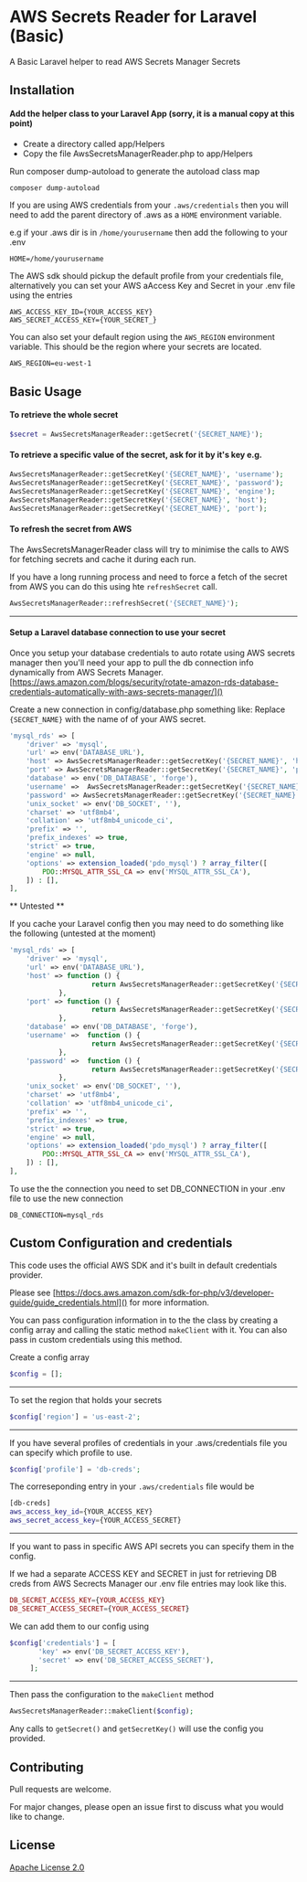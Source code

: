 # AWS Secrets Reader for Laravel (Basic)
A Basic Laravel helper to read AWS Secrets Manager Secrets

## Installation
#### Add the helper class to your Laravel App (sorry, it is a manual copy at this point) 
* Create a directory called app/Helpers 
* Copy the file AwsSecretsManagerReader.php to app/Helpers

Run composer dump-autoload to generate the autoload class map
```bash
composer dump-autoload
```
If you are using AWS credentials from your `.aws/credentials` then you will need to add the parent directory of .aws as a `HOME` environment variable.

e.g if your .aws dir is in `/home/yourusername` then add the following to your .env

```dotenv
HOME=/home/yourusername
```

The AWS sdk should pickup the default profile from your credentials file, alternatively you can set your AWS aAccess Key and Secret in your .env file using the entries

```dotenv
AWS_ACCESS_KEY_ID={YOUR_ACCESS_KEY}
AWS_SECRET_ACCESS_KEY={YOUR_SECRET_}
```

You can also set your default region using the `AWS_REGION` environment variable.  This should be the region where your secrets are located.

```dotenv
AWS_REGION=eu-west-1
```

## Basic Usage

#### To retrieve the whole secret

```php
$secret = AwsSecretsManagerReader::getSecret('{SECRET_NAME}');
``` 

#### To retrieve a specific value of the secret, ask for it by it's key e.g.
```php
AwsSecretsManagerReader::getSecretKey('{SECRET_NAME}', 'username');
AwsSecretsManagerReader::getSecretKey('{SECRET_NAME}', 'password');
AwsSecretsManagerReader::getSecretKey('{SECRET_NAME}', 'engine');
AwsSecretsManagerReader::getSecretKey('{SECRET_NAME}', 'host');
AwsSecretsManagerReader::getSecretKey('{SECRET_NAME}', 'port');
```

#### To refresh the secret from AWS

The AwsSecretsManagerReader class will try to minimise the calls to AWS for fetching secrets and cache it during each run.

If you have a long running process and need to force a fetch of the secret from AWS you can do this using hte `refreshSecret` call.

```php 
AwsSecretsManagerReader::refreshSecret('{SECRET_NAME}');
```
- - -
#### Setup a Laravel database connection to use your secret

Once you setup your database credentials to auto rotate using AWS secrets manager then you'll need your app to pull the db connection info dynamically from AWS Secrets Manager.
[https://aws.amazon.com/blogs/security/rotate-amazon-rds-database-credentials-automatically-with-aws-secrets-manager/]()


Create a new connection in config/database.php something like:
Replace `{SECRET_NAME}` with the name of of your AWS secret. 

```php
'mysql_rds' => [
    'driver' => 'mysql',
    'url' => env('DATABASE_URL'),
    'host' => AwsSecretsManagerReader::getSecretKey('{SECRET_NAME}', 'host'),
    'port' => AwsSecretsManagerReader::getSecretKey('{SECRET_NAME}', 'port'),
    'database' => env('DB_DATABASE', 'forge'),
    'username' =>  AwsSecretsManagerReader::getSecretKey('{SECRET_NAME}', 'username'),
    'password' => AwsSecretsManagerReader::getSecretKey('{SECRET_NAME}', 'password'),
    'unix_socket' => env('DB_SOCKET', ''),
    'charset' => 'utf8mb4',
    'collation' => 'utf8mb4_unicode_ci',
    'prefix' => '',
    'prefix_indexes' => true,
    'strict' => true,
    'engine' => null,
    'options' => extension_loaded('pdo_mysql') ? array_filter([
        PDO::MYSQL_ATTR_SSL_CA => env('MYSQL_ATTR_SSL_CA'),
    ]) : [],
],
```


** Untested **

If you cache your Laravel config then you may need to do something like the following (untested at the moment)
```php
'mysql_rds' => [
    'driver' => 'mysql',
    'url' => env('DATABASE_URL'),
    'host' => function () {
                    return AwsSecretsManagerReader::getSecretKey('{SECRET_NAME}', 'host');
            },
    'port' => function () {
                    return AwsSecretsManagerReader::getSecretKey('{SECRET_NAME}', 'port');
            },
    'database' => env('DB_DATABASE', 'forge'),
    'username' =>  function () {
                    return AwsSecretsManagerReader::getSecretKey('{SECRET_NAME}', 'username');
            },
    'password' =>  function () {
                    return AwsSecretsManagerReader::getSecretKey('{SECRET_NAME}', 'password');
            },
    'unix_socket' => env('DB_SOCKET', ''),
    'charset' => 'utf8mb4',
    'collation' => 'utf8mb4_unicode_ci',
    'prefix' => '',
    'prefix_indexes' => true,
    'strict' => true,
    'engine' => null,
    'options' => extension_loaded('pdo_mysql') ? array_filter([
        PDO::MYSQL_ATTR_SSL_CA => env('MYSQL_ATTR_SSL_CA'),
    ]) : [],
],
```
To use the the connection you need to set DB_CONNECTION in your .env file to use the new connection
```dotenv
DB_CONNECTION=mysql_rds
```

## Custom Configuration and credentials

This code uses the official AWS SDK and it's built in default credentials provider.

Please see [https://docs.aws.amazon.com/sdk-for-php/v3/developer-guide/guide_credentials.html]() for more information.

You can pass configuration information in to the the class by creating a config array and calling the static method `makeClient` with it.  You can also pass in custom credentials using this method.

Create a config array
```php
$config = [];
``` 
- - -
To set the region that holds your secrets
```php
$config['region'] = 'us-east-2';
``` 
- - -
If you have several profiles of credentials in your .aws/credentials file you can specify which profile to use.

```php
$config['profile'] = 'db-creds';
``` 
The correseponding entry in your `.aws/credentials` file would be
```bash
[db-creds]
aws_access_key_id={YOUR_ACCESS_KEY}
aws_secret_access_key={YOUR_ACCESS_SECRET}
```
- - -
If you want to pass in specific AWS API secrets you can specify them in the config. 

If we had a separate ACCESS KEY and SECRET in just for retrieving DB creds from AWS Secrects Manager our .env file entries may look like this.
```php
DB_SECRET_ACCESS_KEY={YOUR_ACCESS_KEY}
DB_SECRET_ACCESS_SECRET={YOUR_ACCESS_SECRET}
``` 
We can add them to our config using 
```php
$config['credentials'] = [
       'key' => env('DB_SECRET_ACCESS_KEY'),
       'secret' => env('DB_SECRET_ACCESS_SECRET'),
     ];
```
- - -
Then pass the configuration to the `makeClient` method
```php
AwsSecretsManagerReader::makeClient($config);
``` 
Any calls to `getSecret()` and `getSecretKey()` will use the config you provided.

 
    
## Contributing
Pull requests are welcome. 

For major changes, please open an issue first to discuss what you would like to change.


## License
[Apache License 2.0](./LICENSE.md)
